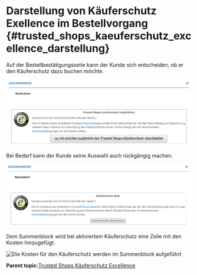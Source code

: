 # Darstellung von Käuferschutz Exellence im Bestellvorgang {#trusted_shops_kaeuferschutz_excellence_darstellung}

Auf der Bestellbestätigungsseite kann der Kunde sich entscheiden, ob er den Käuferschutz dazu buchen möchte.

![](Bilder/trusted_shops/excellence01.png "Anzeige zum Käuferschutz auf der Bestellbestätigungsseite")

Bei Bedarf kann der Kunde seine Auswahl auch rückgängig machen.

![](Bilder/trusted_shops/excellence02.png "aktivierter Käuferschutz auf der Bestellbestätigungsseite")

Dem Summenblock wird bei aktiviertem Käuferschutz eine Zeile mit den Kosten hinzugefügt.

![](Bilder/trusted_shops/excellence03.png "Die Kosten für den Käuferschutz werden im Summenblock
      aufgeführt")

**Parent topic:**[Trusted Shops Käuferschutz Excellence](7_4_9_5_TrustedShopsKaeuferschutzExcellence.md)

